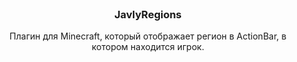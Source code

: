 <br/>
<p align="center">
  <a href="https://github.com/h1kyou/JavlyRegions">
  </a>

  <h3 align="center">JavlyRegions</h3>

  <p align="center">
    Плагин для Minecraft, который отображает регион в ActionBar, в котором находится игрок.
    <br/>
</p>
